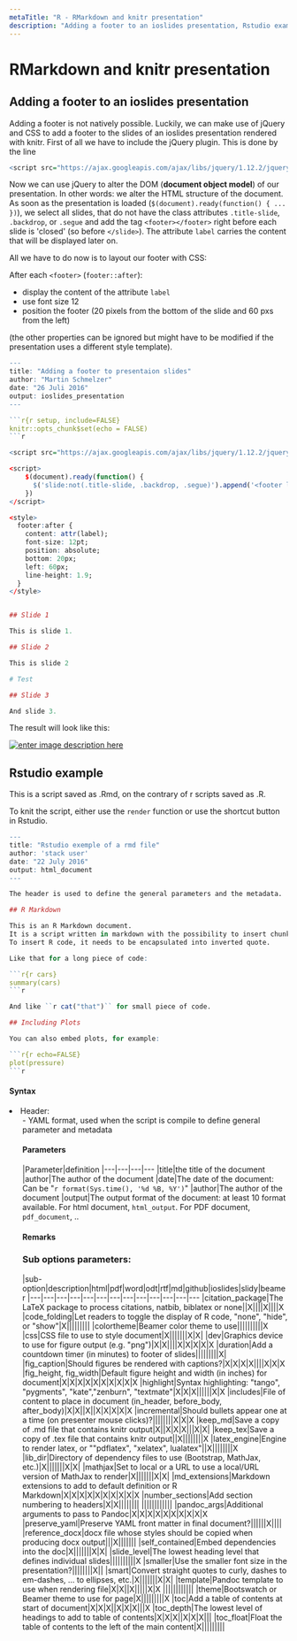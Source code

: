 ```yaml
---
metaTitle: "R - RMarkdown and knitr presentation"
description: "Adding a footer to an ioslides presentation, Rstudio example"
---
```


# RMarkdown and knitr presentation



## Adding a footer to an ioslides presentation


Adding a footer is not natively possible. Luckily, we can make use of jQuery and CSS to add a footer to the slides of an ioslides presentation rendered with knitr.
First of all we have to include the jQuery plugin. This is done by the line

```r
<script src="https://ajax.googleapis.com/ajax/libs/jquery/1.12.2/jquery.min.js"></script>

```

Now we can use jQuery to alter the DOM (**document object model**) of our presentation. In other words: we alter the HTML structure of the document.
As soon as the presentation is loaded (`$(document).ready(function() { ... })`), we select all slides, that do not have the class attributes `.title-slide`, `.backdrop`, or `.segue` and add the tag `<footer></footer>` right before each slide is 'closed' (so before `</slide>`). The attribute `label` carries the content that will be displayed later on.

All we have to do now is to layout our footer with CSS:

After each `<footer>` (`footer::after`):

- display the content of the attribute `label`
- use font size 12
- position the footer (20 pixels from the bottom of the slide and 60 pxs from the left)

(the other properties can be ignored but might have to be modified if the presentation uses a different style template).

```r
---
title: "Adding a footer to presentaion slides"
author: "Martin Schmelzer"
date: "26 Juli 2016"
output: ioslides_presentation
---

```r{r setup, include=FALSE}
knitr::opts_chunk$set(echo = FALSE)
```r

<script src="https://ajax.googleapis.com/ajax/libs/jquery/1.12.2/jquery.min.js"></script>

<script>
    $(document).ready(function() {
      $('slide:not(.title-slide, .backdrop, .segue)').append('<footer label=\"My amazing footer!\"></footer>');    
    })
</script>

<style>
  footer:after {
    content: attr(label);
    font-size: 12pt;
    position: absolute;
    bottom: 20px;
    left: 60px;
    line-height: 1.9;
  }
</style>


## Slide 1

This is slide 1.

## Slide 2

This is slide 2

# Test

## Slide 3

And slide 3.

```

The result will look like this:

[<img src="http://i.stack.imgur.com/ioNUE.png" alt="enter image description here" />](http://i.stack.imgur.com/ioNUE.png)



## Rstudio example


This is a script saved as .Rmd, on the contrary of r scripts saved as .R.

To knit the script, either use the `render` function or use the shortcut button in Rstudio.

```r
--- 
title: "Rstudio exemple of a rmd file"
author: 'stack user'
date: "22 July 2016"
output: html_document
---

The header is used to define the general parameters and the metadata.

## R Markdown

This is an R Markdown document.
It is a script written in markdown with the possibility to insert chunk of R code in it.
To insert R code, it needs to be encapsulated into inverted quote.

Like that for a long piece of code:

```r{r cars}
summary(cars)
```r

And like ``r cat("that")`` for small piece of code.

## Including Plots

You can also embed plots, for example:

```r{r echo=FALSE}
plot(pressure)
```r

```



#### Syntax


<li>Header:
<ul>
- YAML format, used when the script is compile to define general parameter and metadata



#### Parameters


|Parameter|definition
|---|---|---|---
|title|the title of the document
|author|The author of the document
|date|The date of the document: Can be "`r format(Sys.time(), '%d %B, %Y')`"
|author|The author of the document
|output|The output format of the document: at least 10 format available. For html document, `html_output`. For PDF document, `pdf_document`, ..



#### Remarks


### Sub options parameters:

|sub-option|description|html|pdf|word|odt|rtf|md|github|ioslides|slidy|beamer
|---|---|---|---|---|---|---|---|---|---|---|---|---
|citation_package|The LaTeX package to process citations, natbib, biblatex or none||X||||X||||X
|code_folding|Let readers to toggle the display of R code, "none", "hide", or "show"|X|||||||||
|colortheme|Beamer color theme to use||||||||||X
|css|CSS file to use to style document|X|||||||X|X|
|dev|Graphics device to use for figure output (e.g. "png")|X|X||||X|X|X|X|X
|duration|Add a countdown timer (in minutes) to footer of slides|||||||||X|
|fig_caption|Should figures be rendered with captions?|X|X|X|X||||X|X|X
|fig_height, fig_width|Default figure height and width (in inches) for document|X|X|X|X|X|X|X|X|X|X
|highlight|Syntax highlighting: "tango", "pygments", "kate","zenburn", "textmate"|X|X|X||||||X|X
|includes|File of content to place in document (in_header, before_body, after_body)|X|X||X||X|X|X|X|X
|incremental|Should bullets appear one at a time (on presenter mouse clicks)?||||||||X|X|X
|keep_md|Save a copy of .md file that contains knitr output|X||X|X|X|||X|X|
|keep_tex|Save a copy of .tex file that contains knitr output||X||||||||X
|latex_engine|Engine to render latex, or ""pdflatex", "xelatex", lualatex"||X||||||||X
|lib_dir|Directory of dependency files to use (Bootstrap, MathJax, etc.)|X|||||||X|X|
|mathjax|Set to local or a URL to use a local/URL version of MathJax to render|X|||||||X|X|
|md_extensions|Markdown extensions to add to default definition or R Markdown|X|X|X|X|X|X|X|X|X|X
|number_sections|Add section numbering to headers|X|X||||||||
||||||||||||
|pandoc_args|Additional arguments to pass to Pandoc|X|X|X|X|X|X|X|X|X|X
|preserve_yaml|Preserve YAML front matter in final document?||||||X||||
|reference_docx|docx file whose styles should be copied when producing docx output|||X|||||||
|self_contained|Embed dependencies into the doc|X|||||||X|X|
|slide_level|The lowest heading level that defines individual slides||||||||||X
|smaller|Use the smaller font size in the presentation?||||||||X||
|smart|Convert straight quotes to curly, dashes to em-dashes, ... to ellipses, etc.|X|||||||X|X|
|template|Pandoc template to use when rendering file|X|X||X|||||X|X
||||||||||||
|theme|Bootswatch or Beamer theme to use for page|X|||||||||X
|toc|Add a table of contents at start of document|X|X|X||X|X|X|||X
|toc_depth|The lowest level of headings to add to table of contents|X|X|X||X|X|X|||
|toc_float|Float the table of contents to the left of the main content|X|||||||||

